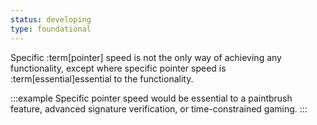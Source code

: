 ```yaml
---
status: developing
type: foundational
---
```


Specific :term[pointer] speed is not the only way of achieving any functionality, except where specific pointer speed is :term[essential]essential to the functionality.

:::example
Specific pointer speed would be essential to a paintbrush feature, advanced signature verification, or time-constrained gaming.
:::